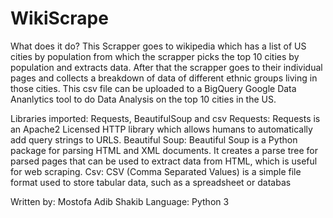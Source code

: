 # WikiScrape

What does it do?
This Scrapper goes to wikipedia which has a list of US cities by population from which the scrapper picks the top 10 cities
by population and extracts data. After that the scrapper goes to their individual pages and collects a breakdown of data of 
different ethnic groups living in those cities. This csv file can be uploaded to a BigQuery Google Data Ananlytics tool to do Data Analysis on the
top 10 cities in the US.

Libraries imported: Requests, BeautifulSoup and csv
Requests: Requests is an Apache2 Licensed HTTP library which allows humans to automatically add query strings to URLS.
Beautiful Soup: Beautiful Soup is a Python package for parsing HTML and XML documents.
It creates a parse tree for parsed pages that can be used to extract data from HTML, which is useful for web scraping.
Csv: CSV (Comma Separated Values) is a simple file format used to store tabular data, such as a spreadsheet or databas

Written by: Mostofa Adib Shakib
Language: Python 3
